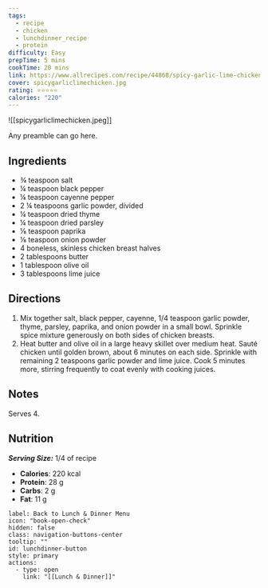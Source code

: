 ```yaml
---
tags:
  - recipe
  - chicken
  - lunchdinner_recipe
  - protein
difficulty: Easy
prepTime: 5 mins
cookTime: 20 mins
link: https://www.allrecipes.com/recipe/44868/spicy-garlic-lime-chicken/
cover: spicygarliclimechicken.jpg
rating: ⭐️⭐️⭐️⭐️⭐️
calories: "220"
---
```


![[spicygarliclimechicken.jpeg]]

Any preamble can go here.

## Ingredients
- ¾ teaspoon salt
- ¼ teaspoon black pepper
- ¼ teaspoon cayenne pepper
- 2 ¼ teaspoons garlic powder, divided
- ¼ teaspoon dried thyme
- ¼ teaspoon dried parsley
- ⅛ teaspoon paprika
- ⅛ teaspoon onion powder
- 4 boneless, skinless chicken breast halves
- 2 tablespoons butter
- 1 tablespoon olive oil
- 3 tablespoons lime juice

## Directions
1. Mix together salt, black pepper, cayenne, 1/4 teaspoon garlic powder, thyme, parsley, paprika, and onion powder in a small bowl. Sprinkle spice mixture generously on both sides of chicken breasts.
2. Heat butter and olive oil in a large heavy skillet over medium heat. Sauté chicken until golden brown, about 6 minutes on each side. Sprinkle with remaining 2 teaspoons garlic powder and lime juice. Cook 5 minutes more, stirring frequently to coat evenly with cooking juices.

## Notes
Serves 4.

## Nutrition
***Serving Size:*** 1/4 of recipe
- **Calories**: 220 kcal
- **Protein**: 28 g
- **Carbs**: 2 g
- **Fat**: 11 g


```meta-bind-button
label: Back to Lunch & Dinner Menu
icon: "book-open-check"
hidden: false
class: navigation-buttons-center
tooltip: ""
id: lunchdinner-button
style: primary
actions:
  - type: open
    link: "[[Lunch & Dinner]]"

```
 
